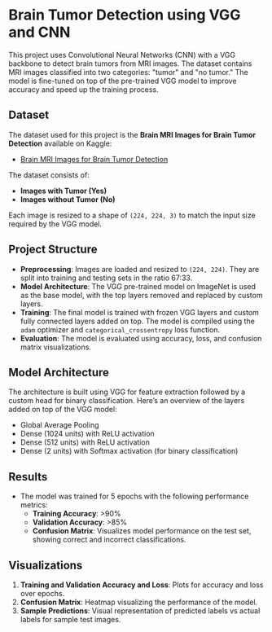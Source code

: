 # Brain Tumor Detection using VGG and CNN

This project uses Convolutional Neural Networks (CNN) with a VGG backbone to detect brain tumors from MRI images. The dataset contains MRI images classified into two categories: "tumor" and "no tumor." The model is fine-tuned on top of the pre-trained VGG model to improve accuracy and speed up the training process.

## Dataset

The dataset used for this project is the **Brain MRI Images for Brain Tumor Detection** available on Kaggle:
- [Brain MRI Images for Brain Tumor Detection](https://www.kaggle.com/navoneel/brain-mri-images-for-brain-tumor-detection)

The dataset consists of:
- **Images with Tumor (Yes)**
- **Images without Tumor (No)**

Each image is resized to a shape of `(224, 224, 3)` to match the input size required by the VGG model.

## Project Structure

- **Preprocessing**: Images are loaded and resized to `(224, 224)`. They are split into training and testing sets in the ratio 67:33.
- **Model Architecture**: The VGG pre-trained model on ImageNet is used as the base model, with the top layers removed and replaced by custom layers.
- **Training**: The final model is trained with frozen VGG layers and custom fully connected layers added on top. The model is compiled using the `adam` optimizer and `categorical_crossentropy` loss function.
- **Evaluation**: The model is evaluated using accuracy, loss, and confusion matrix visualizations.


## Model Architecture

The architecture is built using VGG for feature extraction followed by a custom head for binary classification. Here’s an overview of the layers added on top of the VGG model:
- Global Average Pooling
- Dense (1024 units) with ReLU activation
- Dense (512 units) with ReLU activation
- Dense (2 units) with Softmax activation (for binary classification)

## Results

- The model was trained for 5 epochs with the following performance metrics:
  - **Training Accuracy**: >90%
  - **Validation Accuracy**: >85%
  - **Confusion Matrix**: Visualizes model performance on the test set, showing correct and incorrect classifications.

## Visualizations

1. **Training and Validation Accuracy and Loss**: Plots for accuracy and loss over epochs.
2. **Confusion Matrix**: Heatmap visualizing the performance of the model.
3. **Sample Predictions**: Visual representation of predicted labels vs actual labels for sample test images.

